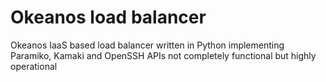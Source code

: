 # Okeanos load balancer
Okeanos IaaS based load balancer written in Python implementing Paramiko, Kamaki and OpenSSH APIs
not completely functional but highly operational
